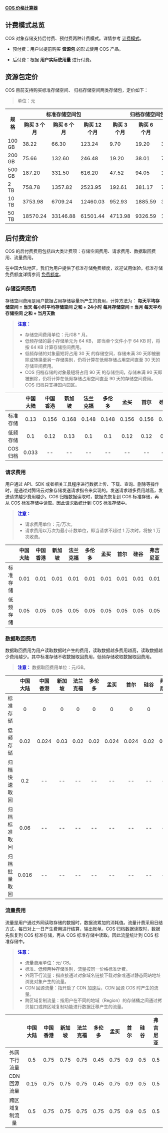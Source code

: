 **[COS 价格计算器](https://buy.cloud.tencent.com/price/cos/calculator)**

## 计费模式总览
COS 对象存储支持后付费、预付费两种计费模式。详情参考 [计费模式](https://cloud.tencent.com/document/product/436/16871)。
- 预付费：用户以提前购买 **资源包** 的形式使用 COS 产品。

- 后付费：根据 **用户实际使用量** 进行付费。

## 资源包定价
COS 目前支持购买标准存储空间、 归档存储空间两类存储包，定价如下：
> 单位：元

<table>
    <tr>
		    <th rowspan="2">规格</th>
        <th colspan="3">标准存储空间包</th> 
        <th colspan="3">归档存储空间包</th> 
   </tr>
    <tr>
        <th>购买 3 个月</th>
				<th>购买 6 个月</th>
				 <th>购买 12 个月</th>
				 <th>购买 3 个月</th>
				<th>购买 6 个月</th>
				 <th>购买 12 个月</th>
    </tr>
    <tr>
       <td>100 GB</td>
			 <td>38.22</td> 
			 <td>66.30</td> 
			 <td>123.24</td> 
			 <td>9.70</td>
			 <td>19.20</td>
			 <td>38.01</td> 
    </tr>		
		<tr>
       <td>200 GB</td>
			 <td>75.66</td> 
			 <td>132.60</td> 
			 <td>246.48</td> 
			 <td>19.20</td>
			 <td>38.01</td>
			 <td>75.24</td> 
    </tr>		
		<tr>
       <td>500 GB</td>
			 <td>187.20</td> 
			 <td>331.50</td> 
			 <td>616.20</td> 
			 <td>47.52</td>
			 <td>94.05</td>
			 <td>186.12</td> 
    </tr>		
		<tr>
       <td>2 TB</td>
			 <td>758.78</td> 
			 <td>1357.82</td> 
			 <td>2523.95</td> 
			 <td>192.61</td>
			 <td>381.17</td>
			 <td>754.23</td> 
    </tr>		
		<tr>
       <td>10 TB</td>
			 <td>3753.98</td> 
			 <td>6709.24</td> 
			 <td>12460.03</td> 
			 <td>952.93</td>
			 <td>1885.59</td>
			 <td>3730.63</td> 
    </tr>		
		<tr>
       <td>50 TB</td>
			 <td>18570.24</td> 
			 <td>33146.88</td> 
			 <td>61501.44</td> 
			 <td>4713.98</td>
			 <td>9326.59</td>
			 <td>18450.43</td> 
    </tr>		
</table>

## 后付费定价
COS 的后付费费用包括四大类计费项：存储空间费用、请求费用、数据取回费用、流量费用。

在中国大陆地区，我们为用户提供了标准存储免费额度，欢迎试用体验。标准存储免费额度详情参阅 [免费额度](https://cloud.tencent.com/document/product/436/6240)。

### 存储空间费用
存储空间费用是用户数据占用存储容量所产生的费用，计算方法为：
 **每天平均存储空间 = 当天 每小时平均存储空间 之和 ÷ 24小时**
 **每月存储空间 = 当月 每天平均存储空间 之和 ÷ 当月天数** 
> <font color="#0000cc">**注意：** </font>
> - 存储空间费用单位：元/GB \* 月。
> - 低频存储的最小存储单元为 64 KB， 即当单个文件小于 64 KB 时，将按 64 KB 计算存储空间费用。
> - 低频存储的对象最短将占用 30 天 的存储空间，存储未满 30 天即被删除或转换至另一存储类别，仍将计算在低频存储占用空间直至 30 天的存储空间费用。
> - COS 归档存储的对象最短将占用 90 天 的存储空间，存储未满 90 天即被删除，仍将计算在低频存储占用空间直至 90 天的存储空间费用。COS 归档只支持国内园区。

|      | 中国大陆 | 中国香港  |  新加坡  | 法兰克福  |  多伦多  |  孟买   |  首尔   | 硅谷 | 弗吉尼亚 |
| :--: | :--: | :---: | :---: | :---: | :---: | :---: | :---: |:---: | :---: |
| 标准存储 | 0.13 | 0.156 | 0.168 | 0.148 | 0.148 | 0.156 | 0.156 | 0.13 | 0.125 |
| 低频存储 | 0.1  | 0.12  | 0.13  |  0.1  |  0.1  | 0.12  | 0.12  | 0.1 | 0.09 |
| COS 归档 | 0.033  | --  | --  |  --  |  --  | --  | --  | -- | -- |

### 请求费用
用户通过 API、SDK 或者相关工具程序进行数据上传、下载、查询、删除等操作时，是通过对腾讯云对象存储发送请求指令来实现的。发送请求越多费用越高，发送请求越少费用越少。COS 归档数据读取时，数据先恢复到 COS 标准存储，再从 COS 标准存储中读取。因此请求数统计到 COS 标准存储中。 
> <font color="#0000cc">**注意：** </font>
> - 请求费用单位：元/万次。
> - 请求费用以万次为最小计数单位，即当请求不超过 1 万次时，将按 1 万次收费。

|      | 中国大陆 | 中国香港 | 新加坡  |  法兰克福  |  多伦多   |  孟买  |  首尔  | 硅谷 | 弗吉尼亚 |
| :--: | :--: | :--: | :--: | :--: | :--: | :--: | :--: |:--: | :--: |
| 标准存储 | 0.01 | 0.01 | 0.01 | 0.01 | 0.01 | 0.01 | 0.01 | 0.01 | 0.01 |
| 低频存储 | 0.05 | 0.05 | 0.05 | 0.05 | 0.05 | 0.05 | 0.05 | 0.05 | 0.05 |

### 数据取回费用
数据取回费用为用户读取数据时产生的费用，读取数据越多费用越高，读取数据越少费用越少。其中标准存储不收数据取回费用，低频存储收取数据取回费用。
> <font color="#0000cc">**注意：** </font>
> 数据取回费用单位：元/GB。

|      | 中国大陆 | 中国香港  | 新加坡  |  法兰克福  |  多伦多   |  孟买   |  首尔   | 硅谷 | 弗吉尼亚 |
| :--: | :--: | :---: | :--: | :--: | :--: | :---: | :---: | :--: | :--: |
| 标准存储 |  0   |   0   |  0   |  0   |  0   |   0   |   0   |   0   |   0   |
| 低频存储 | 0.02 | 0.024 | 0.03 | 0.02 | 0.02 | 0.024 | 0.024 |  0.02 | 0.02 |
| 归档快速取回 | 0.2 |-- | -- | -- | -- | -- | -- |  -- | -- |
| 归档标准取回 | 0.06 |-- | -- | -- | -- | -- | -- |  -- | -- |
| 归档批量取回 | 0.016 |-- | -- | -- | -- | -- | -- |  -- | -- |


### 流量费用
流量是用户通过外网读取存储的数据时，数据流累加的消耗值。流量计费采用日结方式，每日对上一日产生费用进行结算，输出账单。COS 归档数据读取时，数据先恢复到 COS 标准存储，再从 COS 标准存储中读取。因此流量统计到 COS 标准存储中。
> <font color="#0000cc">**注意：** </font>
> - 流量费用单位：元/ GB。
> - 标准、低频两种存储类别，流量按同一价格标准计费。
> - 外网下行流量：指直接通过对象域名链接下载对象或通过静态网站地址浏览对象产生的流量。
> - CDN 回源流量：指开启了 CDN 加速后，CDN 回源 COS 时产生的流量。
> - 跨区域复制流量：指用户在不同的地域（Region）的存储桶之间通过拷贝接口或跨区域复制功能进行数据迁移产生的流量。

|          | 中国大陆 | 中国香港 | 新加坡  |  法兰克福  |  多伦多  |  孟买  |  首尔  | 硅谷 | 弗吉尼亚 |
| :------: | :--: | :--: | :--: | :--: | :--: | :--: | :--: | :--: | :--: |
|  外网下行流量  | 0.5  | 0.75 | 0.75 | 0.75 | 0.45 | 0.75 | 0.9  | 0.5  | 0.5  |
| CDN 回源流量 | 0.15 | 0.75 | 0.75 | 0.75 | 0.45 | 0.75 | 0.9  |  0.5  | 0.5  |
| 跨区域复制流量  | 0.5  | 0.75 | 0.75 | 0.75 | 0.75 | 0.75 | 0.9  | 0.5  | 0.5  |
